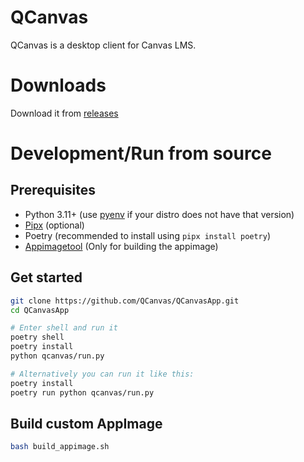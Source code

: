 # QCanvas

QCanvas is a desktop client for Canvas LMS.

# Downloads

Download it from [releases](https://github.com/QCanvas/QCanvasApp/releases)

# Development/Run from source

## Prerequisites

- Python 3.11+ (use [pyenv](https://github.com/pyenv/pyenv) if your distro does not have that version)
- [Pipx](https://pipx.pypa.io/stable/) (optional)
- Poetry (recommended to install using `pipx install poetry`)
- [Appimagetool](https://github.com/AppImage/appimagetool) (Only for building the appimage)

## Get started

```bash
git clone https://github.com/QCanvas/QCanvasApp.git
cd QCanvasApp

# Enter shell and run it
poetry shell
poetry install
python qcanvas/run.py

# Alternatively you can run it like this:
poetry install
poetry run python qcanvas/run.py
```

## Build custom AppImage

```bash
bash build_appimage.sh
```